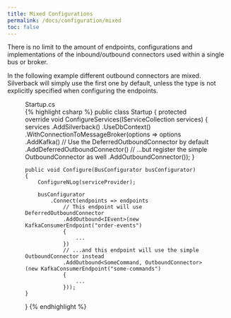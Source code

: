 ```yaml
---
title: Mixed Configurations
permalink: /docs/configuration/mixed
toc: false
---
```


There is no limit to the amount of endpoints, configurations and implementations of the inbound/outbound connectors used within a single bus or broker.

In the following example different outbound connectors are mixed. Silverback will simply use the first one by default, unless the type is not explicitly specified when configuring the endpoints.

<figure class="csharp">
<figcaption>Startup.cs</figcaption>
{% highlight csharp %}
public class Startup
{
    protected override void ConfigureServices(IServiceCollection services)
    {
        services
            .AddSilverback()
            .UseDbContext<MyDbContext>()
            .WithConnectionToMessageBroker(options => options
                .AddKafka()
                // Use the DeferredOutboundConnector by default
                .AddDeferredOutboundConnector()
                // ...but register the simple OutboundConnector as well
                .AddOutboundConnector());
    }

    public void Configure(BusConfigurator busConfigurator)
    {
        ConfigureNLog(serviceProvider);

        busConfigurator
            .Connect(endpoints => endpoints
                // This endpoint will use DeferredOutboundConnector
                .AddOutbound<IEvent>(new KafkaConsumerEndpoint("order-events")
                {
                    ...
                })
                // ...and this endpoint will use the simple OutboundConnector instead
                .AddOutbound<SomeCommand, OutboundConnector>(new KafkaConsumerEndpoint("some-commands")
                {
                    ...
                }));
    }
}
{% endhighlight %}
</figure>